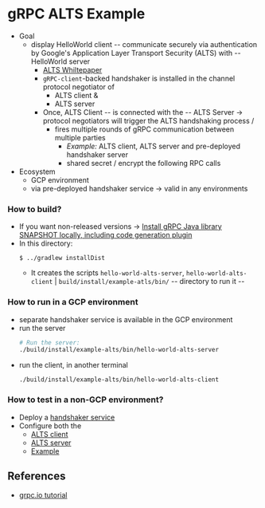 gRPC ALTS Example
==================
* Goal
  * display HelloWorld client -- communicate securely via authentication by Google's Application Layer Transport Security (ALTS) with -- HelloWorld server
    * [ALTS Whiltepaper](https://cloud.google.com/security/encryption-in-transit/application-layer-transport-security) 
    * `gRPC-client`-backed handshaker is installed in the channel protocol negotiator of
      * ALTS client &
      * ALTS server
    * Once, ALTS Client -- is connected with the -- ALTS Server -> protocol negotiators will trigger the ALTS handshaking process /
      * fires multiple rounds of gRPC communication between multiple parties
        * _Example:_ ALTS client, ALTS server and pre-deployed handshaker server
        * shared secret / encrypt the following RPC calls
* Ecosystem
  * GCP environment
  * via pre-deployed handshaker service -> valid in any environments

### How to build?
* If you want non-released versions -> [Install gRPC Java library SNAPSHOT locally, including code generation plugin](../../COMPILING.md)
* In this directory:
    ```
    $ ../gradlew installDist
    ```
  * It creates the scripts `hello-world-alts-server`, `hello-world-alts-client` | `build/install/example-atls/bin/` -- directory to run it --

### How to run in a GCP environment
* separate handshaker service is available in the GCP environment
* run the server
    ```bash
    # Run the server:
    ./build/install/example-alts/bin/hello-world-alts-server
    ```
* run the client, in another terminal
    ```
    ./build/install/example-alts/bin/hello-world-alts-client
    ```

### How to test in a non-GCP environment?
* Deploy a [handshaker service](https://github.com/grpc/grpc/blob/7e367da22a137e2e7caeae8342c239a91434ba50/src/proto/grpc/gcp/handshaker.proto#L224-L234) 
* Configure both the
  * [ALTS client](https://github.com/grpc/grpc-java/blob/master/alts/src/main/java/io/grpc/alts/AltsChannelBuilder.java#L63-L76)
  * [ALTS server](https://github.com/grpc/grpc-java/blob/master/alts/src/main/java/io/grpc/alts/AltsServerCredentials.java#L55-L72)
  * [Example](https://github.com/grpc/grpc-java/blob/master/interop-testing/src/test/java/io/grpc/testing/integration/AltsHandshakerTest.java#L45)

## References
* [grpc.io tutorial](https://grpc.io/docs/languages/java/alts/)

